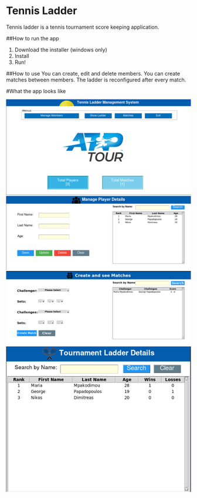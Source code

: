 # Tennis Ladder
Tennis ladder is a tennis tournament score keeping application. 

##How to run the app
1. Download the installer (windows only)
2. Install
3. Run!

##How to use
You can create, edit and delete members.
You can create matches between members.
The ladder is reconfigured after every match.

#What the app looks like

![alt_text](https://github.com/sklvmm/TennisLadder_uniProject/blob/main/images/showcase/mainWindow.png)
![alt_text](https://github.com/sklvmm/TennisLadder_uniProject/blob/main/images/showcase/manageMembers.png)
![alt_text](https://github.com/sklvmm/TennisLadder_uniProject/blob/main/images/showcase/Matches.png)
![alt_text](https://github.com/sklvmm/TennisLadder_uniProject/blob/main/images/showcase/Ladder.png)
